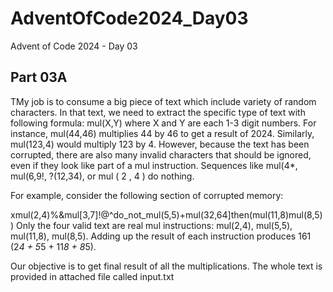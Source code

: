 # AdventOfCode2024_Day03
 Advent of Code 2024 - Day 03
 
## Part 03A

TMy job is to consume a big piece of text which include variety of random characters.
In that text, we need to extract the specific type of text with following formula: mul(X,Y) where X and Y are each 1-3 digit numbers. For instance, mul(44,46) multiplies 44 by 46 to get a result of 2024. Similarly, mul(123,4) would multiply 123 by 4.
However, because the text has been corrupted, there are also many invalid characters that should be ignored, even if they look like part of a mul instruction. Sequences like mul(4*, mul(6,9!, ?(12,34), or mul ( 2 , 4 ) do nothing.

For example, consider the following section of corrupted memory:

xmul(2,4)%&mul[3,7]!@^do_not_mul(5,5)+mul(32,64]then(mul(11,8)mul(8,5))
Only the four valid text are real mul instructions: mul(2,4), mul(5,5), mul(11,8), mul(8,5). Adding up the result of each instruction produces 161 (2*4 + 5*5 + 11*8 + 8*5).

Our objective is to get final result of all the multiplications. The whole text is provided in attached file called input.txt

